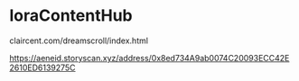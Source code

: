 # loraContentHub

claircent.com/dreamscroll/index.html

https://aeneid.storyscan.xyz/address/0x8ed734A9ab0074C20093ECC42E2610ED6139275C
